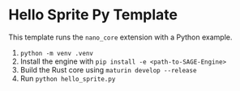 # Hello Sprite Py Template

This template runs the `nano_core` extension with a Python example.

1. `python -m venv .venv`
2. Install the engine with `pip install -e <path-to-SAGE-Engine>`
3. Build the Rust core using `maturin develop --release`
4. Run `python hello_sprite.py`
